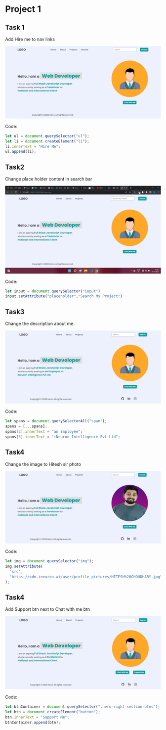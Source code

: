 # Project 1

## Task 1

Add Hire me to nav links

![Alt text](./assets/task1Output.png)

Code:

```javascript
let ul = document.querySelector("ul");
let li = document.createElement("li");
li.innerText = "Hire Me";
ul.append(li);
```

## Task2

Change place holder content in search bar

![Alt text](./assets/task2Output.png)

Code:

```javascript
let input = document.querySelector("input")​
input.setAttribute("placeholder","Search My Project")
```

## Task3

Change the description about me.

![Alt text](./assets/task3Output.png)

Code:

```javascript
let spans = document.querySelectorAll("span");
spans = [...spans];
spans[2].innerText = "an Employee";
spans[3].innerText = "iNeuron Intelligence Pvt Ltd";
```

## Task4

Change the image to Hitesh sir photo

![Alt text](./assets/task4Output.png)

Code:

```javascript
let img = document.querySelector("img");
img.setAttribute(
  "src",
  "https://cdn.ineuron.ai/user/profile_pictures/HITESH%20CHOUDHARY.jpg"
);
```

## Task4

Add Support btn next to Chat with me btn

![Alt text](./assets/task5Output.png)

Code:

```javascript
let btnContainer = document.querySelector(".hero-right-section-btns");
let btn = document.createElement("button");
btn.innerText = "Support Me";
btnContainer.append(btn);
```
